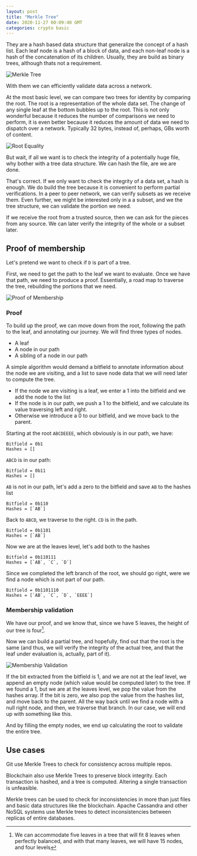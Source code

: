 ```yaml
---
layout: post
title: "Merkle Tree"
date: 2020-11-27 00:09:40 GMT
categories: crypto basic
---
```


They are a hash based data structure that generalize the concept of a hash list. Each leaf node is a hash of a block of data, and each non-leaf node is a hash of the concatenation of its children. Usually, they are build as binary trees, although thats not a requirement.

![Merkle Tree](https://9gnrkan899.s3-sa-east-1.amazonaws.com/merkle.png)

With them we can efficiently validate data across a network. 

At the most basic level, we can compare two trees for identity by comparing the root. The root is a representation of the whole data set. The change of any single leaf at the bottom bubbles up to the root. This is not only wonderful because it reduces the number of comparisons we need to perform, it is even better because it reduces the amount of data we need to dispatch over a network. Typically 32 bytes, instead of, perhaps, GBs worth of content. 

![Root Equality](https://9gnrkan899.s3-sa-east-1.amazonaws.com/merkle_equality.png)

But wait, if all we want is to check the integrity of a potentially huge file, why bother with a tree data structure. We can hash the file, are we are done. 

That's correct. If we only want to check the integrity of a data set, a hash is enough. We do build the tree because it is convenient to perform partial verifications. In a peer to peer network, we can verify subsets as we receive them. Even further, we might be interested only in a a subset, and we the tree structure, we can validate the portion we need. 

If we receive the root from a trusted source, then we can ask for the pieces from any source. We can later verify the integrity of the whole or a subset later. 

## Proof of membership
Let's pretend we want to check if `D` is part of a tree.

First, we need to get the path to the leaf we want to evaluate. Once we have that path, we need to produce a proof. Essentially, a road map to traverse the tree, rebuilding the portions that we need. 

![Proof of Membership](https://9gnrkan899.s3-sa-east-1.amazonaws.com/merkle_membership_2.png)

### Proof
To build up the proof, we can move down from the root, following the path to the leaf, and annotating our journey. We will find three types of nodes.

* A leaf
* A node in our path
* A sibling of a node in our path

A simple algorithm would demand a bitfield to annotate information about the node we are visiting, and a list to save node data that we will need later to compute the tree.

* If the node we are visiting is  a leaf, we enter a 1 into the bitfield and we add the node to the   list
* If the node is in our path, we push a 1 to the bitfield, and we calculate its value traversing left and right. 
* Otherwise we introduce a 0 to our bitfield, and we move back to the parent. 

Starting at the root `ABCDEEEE`, which obviously is in our path, we have: 

```
Bitfield = 0b1
Hashes = []
```

`ABCD` is in our path: 

```
Bitfield = 0b11
Hashes = []
```

`AB` is not in our path, let's add a zero to the bitfield and save `AB` to the hashes list

```
Bitfield = 0b110
Hashes = [`AB`]
```

Back to `ABCD`, we traverse to the right. `CD` is in the path.

```
Bitfield = 0b1101
Hashes = [`AB`]
```

Now we are at the leaves level, let's add both to the hashes

```
Bitfield = 0b110111
Hashes = [`AB`, `C`, `D`]
```

Since we completed the left branch of the root, we should go right, were we find a node which is not part of our path. 

```
Bitfield = 0b1101110
Hashes = [`AB`, `C`, `D`, `EEEE`]
```

### Membership validation
We have our proof, and we know that, since we have 5 leaves, the height of our tree is four[^1]. 

Now we can build a partial tree, and hopefully, find out that the root is the same (and thus, we will verify the integrity of the actual tree, and that the leaf under evaluation is, actually, part of it). 

![Membership Validation](https://9gnrkan899.s3-sa-east-1.amazonaws.com/merkle_membership_3.png)

If the bit extracted from the bitfield is 1, and we are not at the leaf level, we append an empty node (which value would be computed later) to the tree. If we found a 1, but we are at the leaves level, we pop the value from the hashes array. If the bit is zero, we also pop the value from the hashes list, and move back to the parent. All the way back until we find a node with a null right node, and then, we traverse that branch. 
In our case, we will end up with something like this. 

And by filling the empty nodes, we end up calculating the root to validate the entire tree. 
 
## Use cases 
Git use Merkle Trees to check for consistency across multiple repos.

Blockchain also use Merkle Trees to preserve block integrity. Each transaction is hashed, and a tree is computed. Altering a single transaction is unfeasible. 

Merkle trees can be used to check for inconsistencies in more than just files and basic data structures like the blockchain. Apache Cassandra and other NoSQL systems use Merkle trees to detect inconsistencies between replicas of entire databases.

[^1]: We can accommodate five leaves in a tree that will fit 8 leaves when perfectly balanced, and with that many leaves, we will have 15 nodes, and four levels